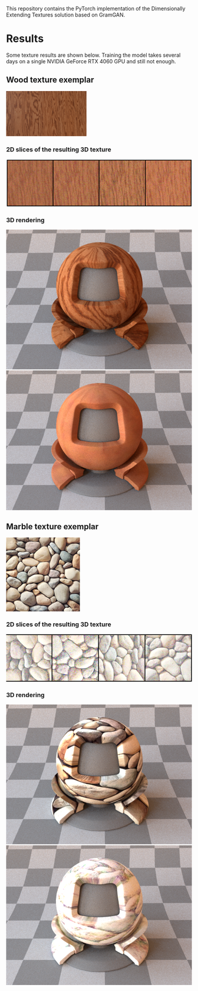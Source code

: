 This repository contains the PyTorch implementation of the Dimensionally Extending Textures solution based on GramGAN. 

# Results
Some texture results are shown below. Training the model takes several days on a single NVIDIA GeForce RTX 4060 GPU and still not enough.

## Wood texture exemplar

<img src="./exemplars/wood2.jpg" alt="Alt text" width="218">

### 2D slices of the resulting 3D texture
<img src="./results/wood.png" alt="Alt text">

### 3D rendering 
<img src="./results/Woriginal.png" alt="Alt text">
<img src="./results/wood3d.png" alt="Alt text">

## Marble texture exemplar
<img src="./exemplars/Marble.png" alt="Alt text" width="200">

### 2D slices of the resulting 3D texture
<img src="./results/marble.png" alt="Alt text">

### 3D rendering 
<img src="./results/Moriginal.png" alt="Alt text">
<img src="./results/marble3d.png" alt="Alt text">
